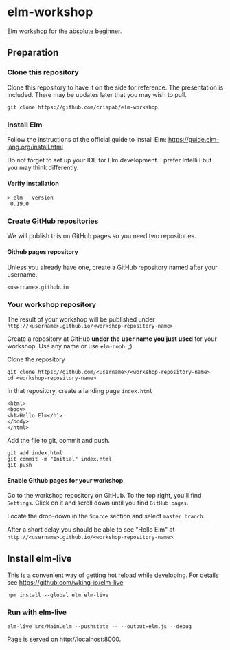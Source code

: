 # elm-workshop
Elm workshop for the absolute beginner.

## Preparation

### Clone this repository

Clone this repository to have it on the side for reference. The presentation 
is included. There may be updates later that you may wish to pull.

```
git clone https://github.com/crispab/elm-workshop
```

### Install Elm

Follow the instructions of the official guide to install 
Elm: https://guide.elm-lang.org/install.html

Do not forget to set up your IDE for Elm development. I prefer
IntelliJ but you may think differently.

#### Verify installation
```
> elm --version
 0.19.0
```

### Create GitHub repositories

We will publish this on GitHub pages so you need two repositories.

#### Github pages repository

Unless you already have one, create a GitHub repository named
after your username.

`<username>.github.io`

### Your workshop repository

The result of your workshop will be published under 
`http://<username>.github.io/<workshop-repository-name>`

Create a repository at GitHub **under the user name you just used** 
for your workshop. Use any name or use `elm-noob`. ;)

Clone the repository
```
git clone https://github.com/<username>/<workshop-repository-name>
cd <workshop-repository-name>
```

In that repository, create a landing page `index.html`
```
<html>
<body>
<h1>Hello Elm</h1>
</body>
</html>
```
Add the file to git, commit and push.

```
git add index.html
git commit -m "Initial" index.html
git push
```

#### Enable Github pages for your workshop

Go to the workshop repository on GitHub. 
To the top right, you'll find `Settings`.
Click on it and scroll down until you find `GitHub pages`. 

Locate the drop-down in the `Source` section and select
`master branch`.

After a short delay you should be able to see "Hello Elm"
at `http://<username>.github.io/<workshop-repository-name>`.


## Install elm-live

This is a convenient way of getting hot reload while 
developing. For details see https://github.com/wking-io/elm-live

`npm install --global elm elm-live` 

### Run with elm-live

`elm-live src/Main.elm --pushstate -- --output=elm.js --debug`

Page is served on http://localhost:8000.
